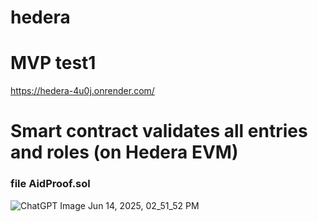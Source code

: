 # hedera
# MVP test1
https://hedera-4u0j.onrender.com/

# Smart contract validates all entries and roles (on Hedera EVM)
### file AidProof.sol
![ChatGPT Image Jun 14, 2025, 02_51_52 PM](https://github.com/user-attachments/assets/5e66ee9b-fdff-4e64-9c8c-d8c684243ce4)
